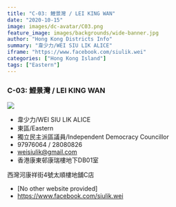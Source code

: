 ```yaml
---
title: "C-03: 鯉景灣 / LEI KING WAN"
date: "2020-10-15"
image: images/dc-avatar/C03.png
feature_image: images/backgrounds/wide-banner.jpg
author: "Hong Kong Districts Info"
summary: "韋少力/WEI SIU LIK ALICE"
iframe: "https://www.facebook.com/siulik.wei"
categories: ["Hong Kong Island"]
tags: ["Eastern"]
---
```


### C-03: 鯉景灣 / LEI KING WAN  
![](/images/dc-avatar/C03.png)  

 - 韋少力/WEI SIU LIK ALICE  
 - 東區/Eastern  
 - 獨立民主派區議員/Independent Democracy Councillor  
 - 97976064 / 28080826  
 - weisiulik@gmail.com  
 - 香港康東邨康瑞樓地下DB01室  
西灣河康祥街4號太順樓地舖C店  
 - [No other website provided]  
 - https://www.facebook.com/siulik.wei
